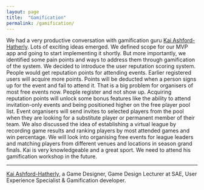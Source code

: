 ```yaml
---
layout: page
title:  "Gamification"
permalink: /gamification/
---
```

We had a very productive conversation with gamification guru [Kai Ashford-Hatherly](https://www.linkedin.com/in/kaiashfordhatherly/). Lots of exciting ideas emerged. We defined scope for our MVP app and going to start implementing it shortly. But more importantly, we identified some pain points and ways to address them through gamification of the system. We decided to introduce the user reputation scoring system. People would get reputation points for attending events. Earlier registered users will acquire more points. Points will be deducted when a person signs up for the event and fail to attend it. That is a big problem for organisers of most free events now. People register and not show up. Acquiring reputation points will unlock some bonus features like the ability to attend invitation-only events and being positioned higher on the free player pool list. Event organisers will send invites to selected players from the pool when they are looking for a substitute player or permanent member of their team. We also discussed the idea of establishing a virtual league by recording game results and ranking players by most attended games and win percentage. We will look into organising free events for league leaders and matching players from different venues and locations in season grand finals. Kai is very knowledgeable and a great sport. We need to attend his gamification workshop in the future.  

----
[Kai Ashford-Hatherly](https://www.linkedin.com/in/kaiashfordhatherly/), a Game Designer, Game Design Lecturer at SAE, User Experience Specialist & Gamification developer.